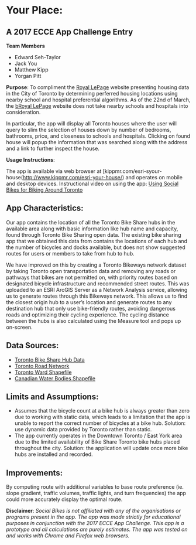Your Place: 
=============
A 2017 ECCE App Challenge Entry
-------------------------------
**Team Members**

* Edward Seh-Taylor
* Jack You
* Matthew Kipp
* Yorgan Pitt

**Purpose**: To compliment the [Royal LePage](https://www.royallepage.ca/en/) website presenting housing data in the City of Toronto by determining perferred housing locations using nearby school and hospital preferential algorithms. As of the 22nd of March, the [bRoyal LePage](https://www.royallepage.ca/en/) website does not take nearby schools and hospitals into consideration. 

In particular, the app will display all Toronto houses where the user will query to slim the selection of houses down by number of bedrooms, bathrooms, price, and closeness to schools and hospitals. Clicking on found house will popup the information that was searched along with the address and a link to further inspect the house.

**Usage Instructions**:

The app is available via web browser at [kippmr.com/esri-syour-house(http://www.kippmr.com/esri-your-house/) and operates on mobile and desktop devices.
Instructional video on using the app: [Using Social Bikes for Biking Around Toronto](https://youtu.be/3iMuzuwukKc)

App Characteristics:
--------------------
Our app contains the location of all the Toronto Bike Share hubs in the available area along with basic information like hub name and capacity, found through Toronto Bike Sharing open data. The existing bike sharing app that we obtained this data from contains the locations of each hub and the number of bicycles and docks available, but does not show suggested routes for users or members to take from hub to hub.

We have improved on this by creating a Toronto Bikeways network dataset by taking Toronto open transportation data and removing any roads or pathways that bikes are not permitted on, with priority routes based on designated bicycle infrastructure and recommended street routes. This was uploaded to an ESRI ArcGIS Server as a Network Analysis service, allowing us to generate routes through this Bikeways network. This allows us to find the closest origin hub to a user’s location and generate routes to any destination hub that only use bike-friendly routes, avoiding dangerous roads and optimizing their cycling experience. The cycling distance between the hubs is also calculated using the Measure tool and pops up on-screen.

Data Sources:
-------------
* [Toronto Bike Share Hub Data](https://feeds.bikesharetoronto.com/stations/stations.xml)
* [Toronto Road Network](http://www1.toronto.ca/wps/portal/contentonly?vgnextoid=9ecd5f9cd70bb210VgnVCM1000003dd60f89RCRD&vgnextchannel=1a66e03bb8d1e310VgnVCM10000071d60f89RCRD)
* [Toronto Ward Shapefile](http://www1.toronto.ca/wps/portal/contentonly?vgnextoid=71d9c7e6e34b6410VgnVCM10000071d60f89RCRD)
* [Canadian Water Bodies Shapefile](http://geogratis.gc.ca/api/en/nrcan-rncan/ess-sst/87066e9a-94ee-680a-b1ba-591f4688db7d.html)

Limits and Assumptions:
-----------------------
* Assumes that the bicycle count at a bike hub is always greater than zero due to working with static data, which leads to a limitation that the app is unable to report the correct number of bicycles at a bike hub. Solution: use dynamic data provided by Toronto rather than static.
* The app currently operates in the Downtown Toronto / East York area due to the limited availability of Bike Share Toronto bike hubs placed throughout the city. Solution: the application will update once more bike hubs are installed and recorded.

Improvements:
-------------
By computing route with additional variables to base route preference (ie. slope gradient, traffic volumes, traffic lights, and turn frequencies) the app could more accurately display the optimal route.

**Disclaimer**: *Social Bikes is not affiliated with any of the organisations or programs present in the app. The app was made strictly for educational purposes in conjunction with the 2017 ECCE App Challenge. This app is a prototype and all calculations are purely estimates. The app was tested on and works with Chrome and Firefox web browsers.*
